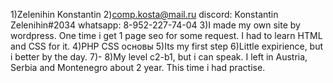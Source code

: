 1)Zelenihin Konstantin
2)comp.kosta@mail.ru
discord: Konstantin Zelenihin#2034
whatsapp: 8-952-227-74-04
3)I made my own site by wordpress. One time i get 1 page seo for some request. I had to learn HTML and CSS for it. 
4)PHP CSS основы
5)Its my first step
6)Little expirience, but i better by the day.
7)-
8)My level c2-b1, but i can speak. I left in Austria, Serbia and Montenegro about 2 year. This time i had practise.

